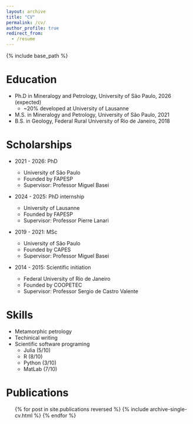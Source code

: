 ```yaml
---
layout: archive
title: "CV"
permalink: /cv/
author_profile: true
redirect_from:
  - /resume
---
```


{% include base_path %}

Education
======
* Ph.D in Mineralogy and Petrology, University of São Paulo, 2026 (expected)
  * ~20% developed at University of Lausanne 
* M.S. in Mineralogy and Petrology, University of São Paulo, 2021
* B.S. in Geology, Federal Rural University of Rio de Janeiro, 2018

Scholarships
======
* 2021 - 2026: PhD
  * University of São Paulo
  * Founded by FAPESP
  * Supervisor: Professor Miguel Basei

* 2024 - 2025: PhD internship
  * University of Lausanne
  * Founded by FAPESP
  * Supervisor: Professor Pierre Lanari

* 2019 - 2021: MSc
  * University of São Paulo
  * Founded by CAPES
  * Supervisor: Professor Miguel Basei

* 2014 - 2015: Scientific initiation
  * Federal University of Rio de Janeiro
  * Founded by COOPETEC
  * Supervisor: Professor Sergio de Castro Valente
  
Skills
======
* Metamorphic petrology
* Techinical writing
* Scientific software programing
  * Julia (5/10)
  * R (8/10)
  * Python (3/10)
  * MatLab (7/10)

Publications
======
  <ul>{% for post in site.publications reversed %}
    {% include archive-single-cv.html %}
  {% endfor %}</ul>
